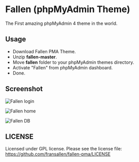 # Fallen (phpMyAdmin Theme)

The First amazing phpMyAdmin 4 theme in the world.

## Usage

* Download Fallen PMA Theme.
* Unzip **fallen-master**.
* Move **fallen** folder to your phpMyAdmin themes directory.
* Activate "Fallen" from phpMyAdmin dashboard.
* Done.

## Screenshot

![Fallen login](https://storage.googleapis.com/fransallencom.appspot.com/images/fallen-pma-3.png)

![Fallen home](https://storage.googleapis.com/fransallencom.appspot.com/images/fallen-pma.png)

![Fallen DB](https://storage.googleapis.com/fransallencom.appspot.com/images/fallen-pma-2.png)

## LICENSE

Licensed under GPL license. Please see the license file: https://github.com/fransallen/fallen-pma/LICENSE

